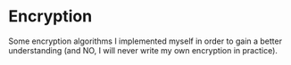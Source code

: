 # Encryption
 Some encryption algorithms I implemented myself in order to gain a better understanding (and NO, I will never write my own encryption in practice).
